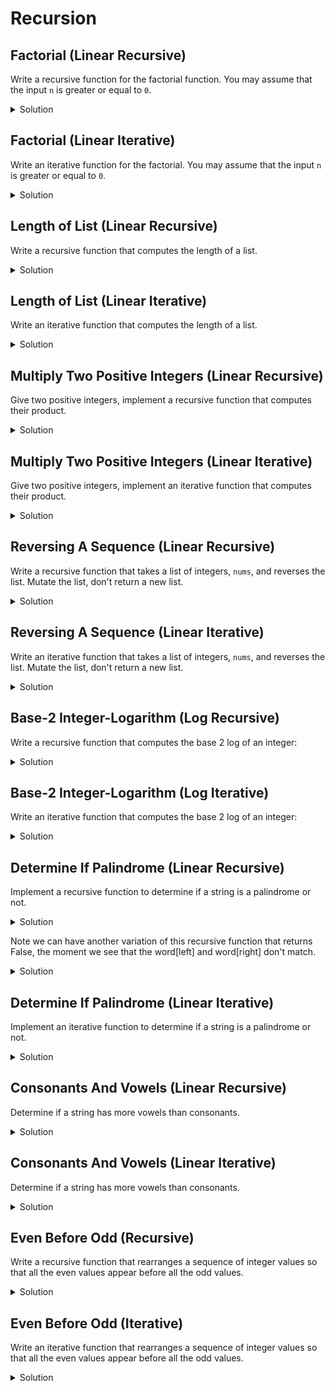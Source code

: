 # Recursion

## Factorial (Linear Recursive)

Write a recursive function for the factorial function. You may assume that the input `n` is greater or equal to `0`.


<details>
<summary>Solution</summary>

<pre><code class="language-python">
def rec_factorial(n: int) -> int:
    if n == 0:
        return 1
    else:
        return n * rec_factorial(n-1)

print(
    rec_factorial(5),
    rec_factorial(3),
    rec_factorial(0),
)
</code></pre>
</details>

## Factorial (Linear Iterative)

Write an iterative function for the factorial. You may assume that the input `n` is 
greater or equal to `0`.

<details>
<summary>Solution</summary>

<pre><code class="language-python">
def iter_factorial(n: int) -> int:
    res = 1
    if n == 0: return res
    for i in range(1, n+1):
        res *= i
    return res

print(
    iter_factorial(5),
    iter_factorial(3),
    iter_factorial(0),
)
</code></pre>
</details>

## Length of List (Linear Recursive)

Write a recursive function that computes the length of a list.

<details>
<summary>Solution</summary>

<pre><code class="language-python">
def rec_len(nums: List) -> int:
    if nums == []:
        return 0
    else:
        return 1 + rec_len(nums[1:])

print(
    rec_len([1,2,3])
)
</code></pre>
</details>


## Length of List (Linear Iterative)

Write an iterative function that computes the length of a list.

<details>
<summary>Solution</summary>

<pre><code class="language-python">
def iter_len(nums: List) -> int:
    res = 0
    if nums == []:
        return res

    for _ in nums:
        res += 1
    return res

print(
    iter_len([1,2,3])
)
</code></pre>
</details>

## Multiply Two Positive Integers (Linear Recursive)

Give two positive integers, implement a recursive function that computes their product.

<details>
<summary>Solution</summary>

<pre><code class="language-python">
def rec_mul(x: int, y: int) -> int:
    if y == 1:
        return x
    else:
        return x + rec_mul(x, y-1)

print(
    rec_mul(3,4),
    rec_mul(4,3),

)

</code></pre>
</details>

## Multiply Two Positive Integers (Linear Iterative)

Give two positive integers, implement an iterative function that computes their product.

<details>
<summary>Solution</summary>

<pre><code class="language-python">
def iter_mul(x: int, y: int) -> int:
    res = 0
    for _ in range(y):
        res += x
    return res

print(
    iter_mul(3,4),
    iter_mul(4,3),
)
</code></pre>
</details>

## Reversing A Sequence (Linear Recursive)

Write a recursive function that takes a list of integers, `nums`, and reverses the list.
Mutate the list, don't return a new list.

<details>
<summary>Solution</summary>

<pre><code class="language-python">
def rec_reverse(nums: List[int], left: int, right: int) -> None:
    if left == right:
        return
    else:
        nums[left], nums[right] = nums[right], nums[left]
        return rec_reverse(nums, left+1, right-1)

nums = [1,2,3]
print(nums)
rec_reverse(nums,0, len(nums)-1)
print(nums)

</code></pre>
</details>


## Reversing A Sequence (Linear Iterative)

Write an iterative function that takes a list of integers, `nums`, and reverses the list.
Mutate the list, don't return a new list.

<details>
<summary>Solution</summary>

<pre><code class="language-python">
def iter_reverse(nums: List[int]) -> None:
    left, right = 0, len(nums)-1
    while left < right:
        nums[left], nums[right] = nums[right], nums[left]
    return

nums = [1,2,3]
print(nums)
iter_reverse(nums,0, len(nums)-1)
print(nums)

</code></pre>
</details>


## Base-2 Integer-Logarithm (Log Recursive)

Write a recursive function that computes the base 2 log of an integer:

<details>
<summary>Solution</summary>

<pre><code class="language-python">
def rec_log2(number: int) -> int:
    if number == 1:
        return 0
    else:
        return 1 + rec_log2(number // 2)

print(
    rec_log2(100)
)

</code></pre>
</details>

## Base-2 Integer-Logarithm (Log Iterative)

Write an iterative function that computes the base 2 log of an integer:

<details>
<summary>Solution</summary>

<pre><code class="language-python">
def iter_log2(number: int) -> int:
    res = 0
    while number > 1:
        res += 1
        number = number // 2
    return res

print(
    iter_log2(100)
)

</code></pre>
</details>

## Determine If Palindrome (Linear Recursive)

Implement a recursive function to determine if a string is a palindrome or not.

<details>
<summary>Solution</summary>

<pre><code class="language-python">
def rec_is_palindrome(word: str, left: int, right: int) -> bool:
    if left == right:
        return True
    else:
        current_check = (word[left] == word[right])
        return current_check and rec_is_palindrome(word, left+1, right-1)

word1 = "racecar"
word2 = "a"
word3 = "hello"
print(
    rec_is_palindrome(word1, 0, len(word1)-1),
    rec_is_palindrome(word2, 0, len(word2)-1),
    rec_is_palindrome(word3, 0, len(word3)-1),

)

</code></pre>
</details>

Note we can have another variation of this recursive function that returns False, the moment
we see that the word[left] and word[right] don't match.


<details>
<summary>Solution</summary>

<pre><code class="language-python">
def rec_is_palindrome(word: str, left: int, right: int) -> bool:
    if left == right:
        return True
    else:
        if word[left] != word[right]:
            return False
        return rec_is_palindrome(word, left+1, right-1)

word1 = "racecar"
word2 = "a"
word3 = "hello"
print(
    rec_is_palindrome(word1, 0, len(word1)-1),
    rec_is_palindrome(word2, 0, len(word2)-1),
    rec_is_palindrome(word3, 0, len(word3)-1),

)

</code></pre>
</details>

## Determine If Palindrome (Linear Iterative)

Implement an iterative function to determine if a string is a palindrome or not.

<details>
<summary>Solution</summary>

<pre><code class="language-python">
def iter_is_palindrome(word: str) -> bool:
    left, right = 0, len(word)-1
    while left < right:
        if word[left] != word[right]:
            return False
        left += 1
        right -=1
    return True


word1 = "racecar"
word2 = "a"
word3 = "hello"
print(
    iter_is_palindrome(word1, 0, len(word1)-1),
    iter_is_palindrome(word2, 0, len(word2)-1),
    iter_is_palindrome(word3, 0, len(word3)-1),

)

</code></pre>
</details>


## Consonants And Vowels (Linear Recursive)

Determine if a string has more vowels than consonants.

<details>
<summary>Solution</summary>

<pre><code class="language-python">
vowels = "aeiou"
def rec_more_vowels_than_consonants(s: str, 
                                cur_index: int, 
                                cons_count: int, 
                                vows_count: int) -> bool:
    if cur_index == 0:
        if s[cur_index] in vowels:
            vows_count += 1
        else:
            cons_count += 1

        return vows_count > cons_count
    else:
        if s[cur_index] in vowels:
            vows_count += 1
        else:
            cons_count += 1

        return more_vowels_than_consonants(s, 
                                            cur_index-1, 
                                            cons_count, 
                                            vows_count)


word1 = "hello"
word2 = "see"
print(
    rec_more_vowels_than_consonants(word1, 
                                cur_index = len(word1)-1, 
                                cons_count=0, 
                                vows_count=0),
    rec_more_vowels_than_consonants(word2, 
                                cur_index = len(word2)-1, 
                                cons_count=0, 
                                vows_count=0),
)
</code></pre>
</details>


## Consonants And Vowels (Linear Iterative)

Determine if a string has more vowels than consonants.

<details>
<summary>Solution</summary>

<pre><code class="language-python">
vowels = "aeiou"
def iter_more_vowels_than_consonants(s: str) -> bool:
    vow_count, con_count = 0, 0
    for char in s:
        if char in vowels:
            vow_count += 1
        else:
            con_count += 1
    return vow_count > con_count

word1 = "hello"
word2 = "see"
print(
    iter_more_vowels_than_consonants(word1),
    iter_more_vowels_than_consonants(word2),
)
</code></pre>
</details>

## Even Before Odd (Recursive)

Write a recursive function that rearranges a sequence of integer values so that all the even
values appear before all the odd values.

<details>
<summary>Solution</summary>

The trick is to keep track of two indices. Denote f the first index
and s the second index. If you encounter an odd element, hold the f index
and keep advancing the s index until you see an even number. Once you see 
an even number, swap the elements and advance the first index and the second
index. See below with the list [1,3,2,4]:

```
1 3 2 4
f s
f   s 
2 3 1 4
  f   s
2 4 1 3
    f s -> Done

the cases to consider is when when the corresponding elements num[f], num[s]
are the following (even, even), (eve, odd), (odd, even), (odd, odd). How you 
advance the pointer in each case.
```

<pre><code class="language-python">
def recur_even_before_odd(nums: List[int], f: int, s: int) -> None:
    if s == len(nums):
        return 
    else:
        if nums[f] % 2 == 1 and nums[s] % 2 == 0:
            nums[f], nums[s] = nums[s], nums[f]
            recur_even_before_odd(nums, f+1, s+1)
        elif nums[f] % 2 == 1 and nums[s] % 2 == 1:
            recur_even_before_odd(nums, f, s+1)
        elif nums[f] % 2 == 0 and nums[s] % 2 == 1:
            recur_even_before_odd(nums, f+1, s+1)
        else: # both are even
            recur_even_before_odd(nums, f+1, s+1)

nums = [1,2,3]
print(nums)
recur_even_before_odd(nums, 0, 1)
print(nums)

nums = [1,3,2,4]
print(nums)
recur_even_before_odd(nums, 0, 1)
print(nums)
</code></pre>
</details>


## Even Before Odd (Iterative)

Write an iterative function that rearranges a sequence of integer values so that all the even
values appear before all the odd values.

<details>
<summary>Solution</summary>

<pre><code class="language-python">
def iter_even_before_odd(nums: List[int]) -> None:
    f, s = 0, 1
    while s < len(nums):
        if nums[f] % 2 == 1 and nums[s] % 2 == 0:
            nums[f], nums[s] = nums[s], nums[f]
            f += 1
            s += 1
        elif nums[f] % 2 == 1 and nums[s] % 2 == 1:
            s += 1
        elif nums[f] % 2 == 0 and nums[s] % 2 == 1:
            f += 1
            s += 1
        else: # both are even
            f += 1
            s += 1

nums = [1,2,3]
print(nums)
iter_even_before_odd(nums)
print(nums)

nums = [1,3,2,4]
print(nums)
iter_even_before_odd(nums)
print(nums)
</code></pre>
</details>






























